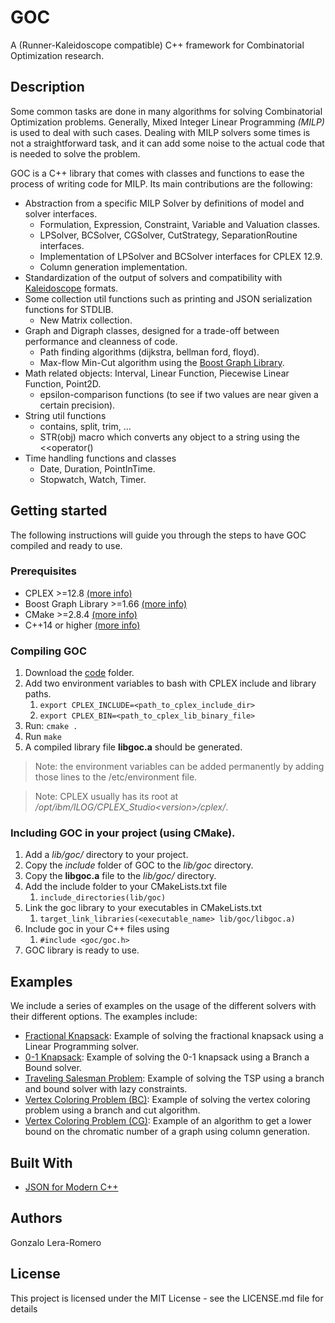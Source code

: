 # GOC
A (Runner-Kaleidoscope compatible) C++ framework for Combinatorial Optimization research.

## Description
Some common tasks are done in many algorithms for solving Combinatorial Optimization problems. Generally, Mixed Integer Linear Programming _(MILP)_ is used to deal with such cases. Dealing with MILP solvers some times is not a straightforward task, and it can add some noise to the actual code that is needed to solve the problem.

GOC is a C++ library that comes with classes and functions to ease the process of writing code for MILP. Its main contributions are the following:
- Abstraction from a specific MILP Solver by definitions of model and solver interfaces.
  - Formulation, Expression, Constraint, Variable and Valuation classes.
  - LPSolver, BCSolver, CGSolver, CutStrategy, SeparationRoutine interfaces.
  - Implementation of LPSolver and BCSolver interfaces for CPLEX 12.9.
  - Column generation implementation.
- Standardization of the output of solvers and compatibility with [Kaleidoscope](https://github.com/gleraromero/kaleidoscope) formats.
- Some collection util functions such as printing and JSON serialization functions for STDLIB.
  - New Matrix collection.
- Graph and Digraph classes, designed for a trade-off between performance and cleanness of code.
  - Path finding algorithms (dijkstra, bellman ford, floyd).
  - Max-flow Min-Cut algorithm using the [Boost Graph Library](https://www.boost.org/doc/libs/1_66_0/libs/graph/doc/index.html).
- Math related objects: Interval, Linear Function, Piecewise Linear Function, Point2D.
  - epsilon-comparison functions (to see if two values are near given a certain precision).
- String util functions
  - contains, split, trim, ...
  - STR(obj) macro which converts any object to a string using the \<\<operator()
- Time handling functions and classes
  - Date, Duration, PointInTime.
  - Stopwatch, Watch, Timer.

## Getting started
The following instructions will guide you through the steps to have GOC compiled and ready to use.

### Prerequisites
- CPLEX >=12.8 [(more info)](https://www.ibm.com/products/ilog-cplex-optimization-studio)
- Boost Graph Library >=1.66 [(more info)](https://www.boost.org/doc/libs/1_66_0/libs/graph/doc/index.html)
- CMake >=2.8.4 [(more info)](https://cmake.org/)
- C++14 or higher [(more info)](https://es.wikipedia.org/wiki/C%2B%2B14)

### Compiling GOC
1. Download the [code](code) folder.
1. Add two environment variables to bash with CPLEX include and library paths.
    1. ```export CPLEX_INCLUDE=<path_to_cplex_include_dir>```
    1. ```export CPLEX_BIN=<path_to_cplex_lib_binary_file>```
1. Run: ```cmake .```
1. Run ```make```
1. A compiled library file __libgoc.a__ should be generated.

> Note: the environment variables can be added permanently by adding those lines to the /etc/environment file.

> Note: CPLEX usually has its root at _/opt/ibm/ILOG/CPLEX_Studio\<version\>/cplex/_.

### Including GOC in your project (using CMake).
1. Add a _lib/goc/_ directory to your project.
1. Copy the _include_ folder of GOC to the _lib/goc_ directory.
1. Copy the __libgoc.a__ file to the _lib/goc/_ directory.
1. Add the include folder to your CMakeLists.txt file 
    1. ```include_directories(lib/goc)```
1. Link the goc library to your executables in CMakeLists.txt 
    1. ```target_link_libraries(<executable_name> lib/goc/libgoc.a)```
1. Include goc in your C++ files using
    1. ```#include <goc/goc.h>```
1. GOC library is ready to use.

## Examples
We include a series of examples on the usage of the different solvers with their different options. The examples include:
- [Fractional Knapsack](pages/fractional-knapsack): Example of solving the fractional knapsack using a Linear Programming solver.
- [0-1 Knapsack](pages/0-1-knapsack): Example of solving the 0-1 knapsack using a Branch a Bound solver.
- [Traveling Salesman Problem](pages/tsp): Example of solving the TSP using a branch and bound solver with lazy constraints.
- [Vertex Coloring Problem (BC)](pages/coloring-bc): Example of solving the vertex coloring problem using a branch and cut algorithm.
- [Vertex Coloring Problem (CG)](pages/coloring-cg): Example of an algorithm to get a lower bound on the chromatic number of a graph using column generation.

## Built With
* [JSON for Modern C++](https://github.com/nlohmann/json)

## Authors
Gonzalo Lera-Romero

## License
This project is licensed under the MIT License - see the LICENSE.md file for details
